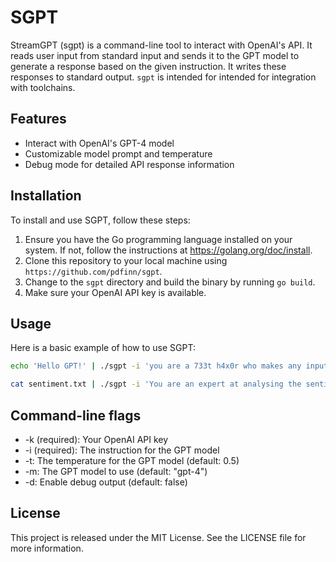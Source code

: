 # SGPT
StreamGPT (sgpt) is a command-line tool to interact with OpenAI's API. It reads user input from standard input and sends it to the GPT model to generate a response based on the given instruction.  It writes these responses to standard output.  `sgpt` is intended for intended for integration with toolchains.

## Features

- Interact with OpenAI's GPT-4 model
- Customizable model prompt and temperature
- Debug mode for detailed API response information

## Installation

To install and use SGPT, follow these steps:

1. Ensure you have the Go programming language installed on your system. If not, follow the instructions at https://golang.org/doc/install.
2. Clone this repository to your local machine using `https://github.com/pdfinn/sgpt`.
3. Change to the `sgpt` directory and build the binary by running `go build`.
4. Make sure your OpenAI API key is available.

## Usage

Here is a basic example of how to use SGPT:

```bash
echo 'Hello GPT!' | ./sgpt -i 'you are a 733t h4x0r who makes any input 733t' -k YOUR_API_KEY

cat sentiment.txt | ./sgpt -i 'You are an expert at analysing the sentiment of English statements. Analyze the sentiment and express it as an emoji.' -k YOUR_API_KEY
```

## Command-line flags
- -k (required): Your OpenAI API key
- -i (required): The instruction for the GPT model
- -t: The temperature for the GPT model (default: 0.5)
- -m: The GPT model to use (default: "gpt-4")
- -d: Enable debug output (default: false)

## License

This project is released under the MIT License. See the LICENSE file for more information.
